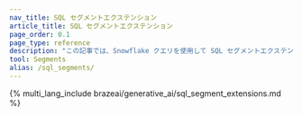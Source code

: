 ```yaml
---
nav_title: SQL セグメントエクステンション
article_title: SQL セグメントエクステンション
page_order: 0.1
page_type: reference
description: "この記事では、Snowflake クエリを使用して SQL セグメントエクステンションを作成する方法について説明します。"
tool: Segments
alias: /sql_segments/
---
```


{% multi_lang_include brazeai/generative_ai/sql_segment_extensions.md %}
